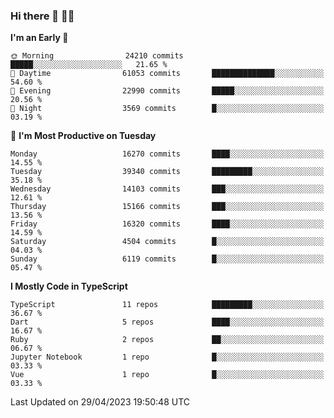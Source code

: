 ### Hi there 👋 🧑‍💻



<!--START_SECTION:waka-->
**I'm an Early 🐤** 

```text
🌞 Morning                24210 commits       █████░░░░░░░░░░░░░░░░░░░░   21.65 % 
🌆 Daytime                61053 commits       ██████████████░░░░░░░░░░░   54.60 % 
🌃 Evening                22990 commits       █████░░░░░░░░░░░░░░░░░░░░   20.56 % 
🌙 Night                  3569 commits        █░░░░░░░░░░░░░░░░░░░░░░░░   03.19 % 
```
📅 **I'm Most Productive on Tuesday** 

```text
Monday                   16270 commits       ████░░░░░░░░░░░░░░░░░░░░░   14.55 % 
Tuesday                  39340 commits       █████████░░░░░░░░░░░░░░░░   35.18 % 
Wednesday                14103 commits       ███░░░░░░░░░░░░░░░░░░░░░░   12.61 % 
Thursday                 15166 commits       ███░░░░░░░░░░░░░░░░░░░░░░   13.56 % 
Friday                   16320 commits       ████░░░░░░░░░░░░░░░░░░░░░   14.59 % 
Saturday                 4504 commits        █░░░░░░░░░░░░░░░░░░░░░░░░   04.03 % 
Sunday                   6119 commits        █░░░░░░░░░░░░░░░░░░░░░░░░   05.47 % 
```


**I Mostly Code in TypeScript** 

```text
TypeScript               11 repos            █████████░░░░░░░░░░░░░░░░   36.67 % 
Dart                     5 repos             ████░░░░░░░░░░░░░░░░░░░░░   16.67 % 
Ruby                     2 repos             ██░░░░░░░░░░░░░░░░░░░░░░░   06.67 % 
Jupyter Notebook         1 repo              █░░░░░░░░░░░░░░░░░░░░░░░░   03.33 % 
Vue                      1 repo              █░░░░░░░░░░░░░░░░░░░░░░░░   03.33 % 
```




 Last Updated on 29/04/2023 19:50:48 UTC
<!--END_SECTION:waka-->


